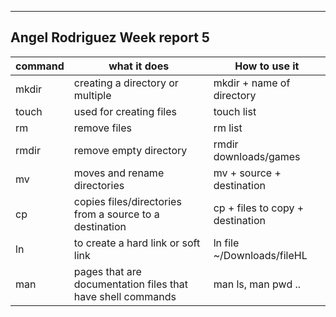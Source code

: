 ---
Angel Rodriguez
Week report 5
-- 

| command | what it does | How to use it |
|---------|--------------| --------------|
| mkdir  | creating a directory or multiple  |  mkdir + name of directory |
| touch | used for creating files  | touch list|
| rm  |  remove files       | rm list
| rmdir  |  remove empty directory | rmdir downloads/games
| mv  | moves and rename directories  | mv + source + destination
| cp  | copies files/directories from a source to a destination  | cp + files to copy + destination
| ln     | to create a hard link or soft link |  ln file ~/Downloads/fileHL
| man  |pages that are documentation files that have shell commands | man ls, man pwd ..